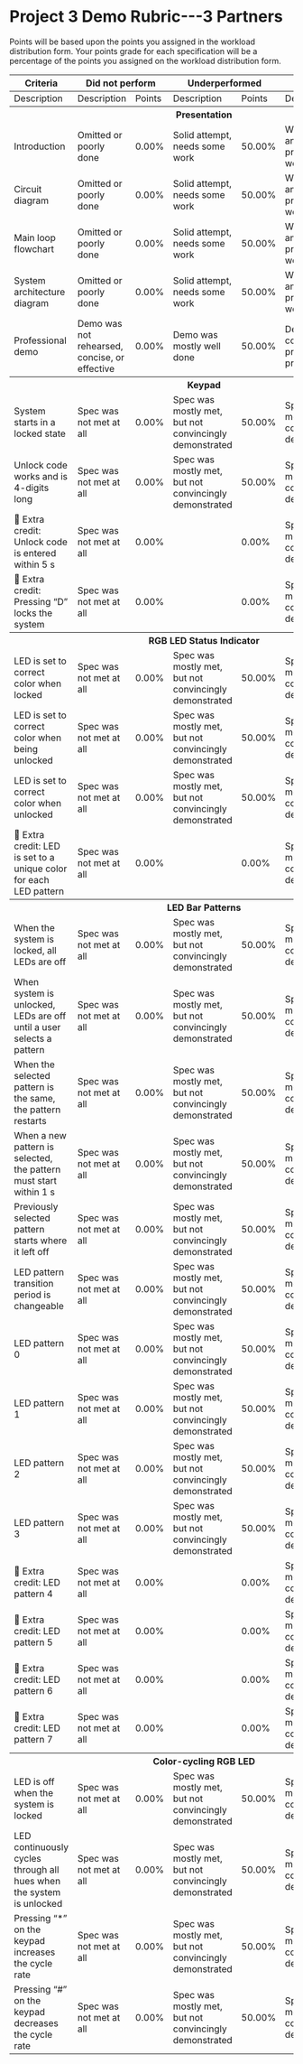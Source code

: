 # Project 3 Demo Rubric---3 Partners

Points will be based upon the points you assigned in the workload distribution form. Your points grade for each specification will be a percentage of the points you assigned on the workload distribution form.

<table><thead>
  <tr>
    <th>Criteria</th>
    <th colspan="2">Did not perform</th>
    <th colspan="2">Underperformed</th>
    <th colspan="2">Met expectations</th>
  </tr></thead>
<tbody>
  <tr>
    <td>Description</td>
    <td>Description</td>
    <td>Points</td>
    <td>Description</td>
    <td>Points</td>
    <td>Description</td>
    <td>Points</td>
  </tr>
  <tr>
    <th colspan="7">Presentation</td>
  </tr>
  <tr>
    <td>Introduction</td>
    <td>Omitted or poorly done</td>
    <td>0.00%</td>
    <td>Solid attempt, needs some work</td>
    <td>50.00%</td>
    <td>Well done and presented well</td>
    <td>100.00%</td>
  </tr>
  <tr>
    <td>Circuit diagram</td>
    <td>Omitted or poorly done</td>
    <td>0.00%</td>
    <td>Solid attempt, needs some work</td>
    <td>50.00%</td>
    <td>Well done and presented well</td>
    <td>100.00%</td>
  </tr>
  <tr>
    <td>Main loop flowchart</td>
    <td>Omitted or poorly done</td>
    <td>0.00%</td>
    <td>Solid attempt, needs some work</td>
    <td>50.00%</td>
    <td>Well done and presented well</td>
    <td>100.00%</td>
  </tr>
  <tr>
    <td>System architecture diagram</td>
    <td>Omitted or poorly done</td>
    <td>0.00%</td>
    <td>Solid attempt, needs some work</td>
    <td>50.00%</td>
    <td>Well done and presented well</td>
    <td>100.00%</td>
  </tr>
  <tr>
    <td>Professional demo</td>
    <td>Demo was not rehearsed, concise, or effective</td>
    <td>0.00%</td>
    <td>Demo was mostly well done</td>
    <td>50.00%</td>
    <td>Demo was concise, practiced, professional.&nbsp;&nbsp;</td>
    <td>100.00%</td>
  </tr>
  <tr>
    <th colspan="7">Keypad</td>
  </tr>
  <tr>
    <td>System starts in a locked state</td>
    <td>Spec was not met at all</td>
    <td>0.00%</td>
    <td>Spec was mostly met, but not convincingly demonstrated</td>
    <td>50.00%</td>
    <td>Spec was met and was convincingly demonstrated</td>
    <td>100.00%</td>
  </tr>
  <tr>
    <td>Unlock code works and is 4-digits long</td>
    <td>Spec was not met at all</td>
    <td>0.00%</td>
    <td>Spec was mostly met, but not convincingly demonstrated</td>
    <td>50.00%</td>
    <td>Spec was met and was convincingly demonstrated</td>
    <td>100.00%</td>
  </tr>
  <tr>
    <td>🚀 Extra credit: Unlock code is entered within 5 s</td>
    <td>Spec was not met at all</td>
    <td>0.00%</td>
    <td></td>
    <td>0.00%</td>
    <td>Spec was met and was convincingly demonstrated</td>
    <td>100.00%</td>
  </tr>
  <tr>
    <td>🚀 Extra credit: Pressing “D” locks the system</td>
    <td>Spec was not met at all</td>
    <td>0.00%</td>
    <td></td>
    <td>0.00%</td>
    <td>Spec was met and was convincingly demonstrated</td>
    <td>100.00%</td>
  </tr>
  <tr>
    <th colspan="7">RGB LED Status Indicator</td>
  </tr>
  <tr>
    <td>LED is set to correct color when locked</td>
    <td>Spec was not met at all</td>
    <td>0.00%</td>
    <td>Spec was mostly met, but not convincingly demonstrated</td>
    <td>50.00%</td>
    <td>Spec was met and was convincingly demonstrated</td>
    <td>100.00%</td>
  </tr>
  <tr>
    <td>LED is set to correct color when being unlocked</td>
    <td>Spec was not met at all</td>
    <td>0.00%</td>
    <td>Spec was mostly met, but not convincingly demonstrated</td>
    <td>50.00%</td>
    <td>Spec was met and was convincingly demonstrated</td>
    <td>100.00%</td>
  </tr>
  <tr>
    <td>LED is set to correct color when unlocked</td>
    <td>Spec was not met at all</td>
    <td>0.00%</td>
    <td>Spec was mostly met, but not convincingly demonstrated</td>
    <td>50.00%</td>
    <td>Spec was met and was convincingly demonstrated</td>
    <td>100.00%</td>
  </tr>
  <tr>
    <td>🚀 Extra credit: LED is set to a unique color for each LED pattern</td>
    <td>Spec was not met at all</td>
    <td>0.00%</td>
    <td></td>
    <td>0.00%</td>
    <td>Spec was met and was convincingly demonstrated</td>
    <td>100.00%</td>
  </tr>
  <tr>
    <th colspan="7">LED Bar Patterns</td>
  </tr>
  <tr>
    <td>When the system is locked, all LEDs are off</td>
    <td>Spec was not met at all</td>
    <td>0.00%</td>
    <td>Spec was mostly met, but not convincingly demonstrated</td>
    <td>50.00%</td>
    <td>Spec was met and was convincingly demonstrated</td>
    <td>100.00%</td>
  </tr>
  <tr>
    <td>When system is unlocked, LEDs are off until a user selects a pattern</td>
    <td>Spec was not met at all</td>
    <td>0.00%</td>
    <td>Spec was mostly met, but not convincingly demonstrated</td>
    <td>50.00%</td>
    <td>Spec was met and was convincingly demonstrated</td>
    <td>100.00%</td>
  </tr>
  <tr>
    <td>When the selected pattern is the same, the pattern restarts</td>
    <td>Spec was not met at all</td>
    <td>0.00%</td>
    <td>Spec was mostly met, but not convincingly demonstrated</td>
    <td>50.00%</td>
    <td>Spec was met and was convincingly demonstrated</td>
    <td>100.00%</td>
  </tr>
  <tr>
    <td>When a new pattern is selected, the pattern must start within 1 s</td>
    <td>Spec was not met at all</td>
    <td>0.00%</td>
    <td>Spec was mostly met, but not convincingly demonstrated</td>
    <td>50.00%</td>
    <td>Spec was met and was convincingly demonstrated</td>
    <td>100.00%</td>
  </tr>
  <tr>
    <td>Previously selected pattern starts where it left off</td>
    <td>Spec was not met at all</td>
    <td>0.00%</td>
    <td>Spec was mostly met, but not convincingly demonstrated</td>
    <td>50.00%</td>
    <td>Spec was met and was convincingly demonstrated</td>
    <td>100.00%</td>
  </tr>
  <tr>
    <td>LED pattern transition period is changeable</td>
    <td>Spec was not met at all</td>
    <td>0.00%</td>
    <td>Spec was mostly met, but not convincingly demonstrated</td>
    <td>50.00%</td>
    <td>Spec was met and was convincingly demonstrated</td>
    <td>100.00%</td>
  </tr>
  <tr>
    <td>LED pattern 0</td>
    <td>Spec was not met at all</td>
    <td>0.00%</td>
    <td>Spec was mostly met, but not convincingly demonstrated</td>
    <td>50.00%</td>
    <td>Spec was met and was convincingly demonstrated</td>
    <td>100.00%</td>
  </tr>
  <tr>
    <td>LED pattern 1</td>
    <td>Spec was not met at all</td>
    <td>0.00%</td>
    <td>Spec was mostly met, but not convincingly demonstrated</td>
    <td>50.00%</td>
    <td>Spec was met and was convincingly demonstrated</td>
    <td>100.00%</td>
  </tr>
  <tr>
    <td>LED pattern 2</td>
    <td>Spec was not met at all</td>
    <td>0.00%</td>
    <td>Spec was mostly met, but not convincingly demonstrated</td>
    <td>50.00%</td>
    <td>Spec was met and was convincingly demonstrated</td>
    <td>100.00%</td>
  </tr>
  <tr>
    <td>LED pattern 3</td>
    <td>Spec was not met at all</td>
    <td>0.00%</td>
    <td>Spec was mostly met, but not convincingly demonstrated</td>
    <td>50.00%</td>
    <td>Spec was met and was convincingly demonstrated</td>
    <td>100.00%</td>
  </tr>
  <tr>
    <td>🚀 Extra credit: LED pattern 4</td>
    <td>Spec was not met at all</td>
    <td>0.00%</td>
    <td></td>
    <td>0.00%</td>
    <td>Spec was met and was convincingly demonstrated</td>
    <td>100.00%</td>
  </tr>
  <tr>
    <td>🚀 Extra credit: LED pattern 5</td>
    <td>Spec was not met at all</td>
    <td>0.00%</td>
    <td></td>
    <td>0.00%</td>
    <td>Spec was met and was convincingly demonstrated</td>
    <td>100.00%</td>
  </tr>
  <tr>
    <td>🚀 Extra credit: LED pattern 6</td>
    <td>Spec was not met at all</td>
    <td>0.00%</td>
    <td></td>
    <td>0.00%</td>
    <td>Spec was met and was convincingly demonstrated</td>
    <td>100.00%</td>
  </tr>
  <tr>
    <td>🚀 Extra credit: LED pattern 7</td>
    <td>Spec was not met at all</td>
    <td>0.00%</td>
    <td></td>
    <td>0.00%</td>
    <td>Spec was met and was convincingly demonstrated</td>
    <td>100.00%</td>
  </tr>
  <tr>
    <th colspan="7">Color-cycling RGB LED</td>
  </tr>
  <tr>
    <td>LED is off when the system is locked</td>
    <td>Spec was not met at all</td>
    <td>0.00%</td>
    <td>Spec was mostly met, but not convincingly demonstrated</td>
    <td>50.00%</td>
    <td>Spec was met and was convincingly demonstrated</td>
    <td>100.00%</td>
  </tr>
  <tr>
    <td>LED continuously cycles through all hues when the system is unlocked</td>
    <td>Spec was not met at all</td>
    <td>0.00%</td>
    <td>Spec was mostly met, but not convincingly demonstrated</td>
    <td>50.00%</td>
    <td>Spec was met and was convincingly demonstrated</td>
    <td>100.00%</td>
  </tr>
  <tr>
    <td>Pressing “*” on the keypad increases the cycle rate</td>
    <td>Spec was not met at all</td>
    <td>0.00%</td>
    <td>Spec was mostly met, but not convincingly demonstrated</td>
    <td>50.00%</td>
    <td>Spec was met and was convincingly demonstrated</td>
    <td>100.00%</td>
  </tr>
  <tr>
    <td>Pressing “#” on the keypad decreases the cycle rate</td>
    <td>Spec was not met at all</td>
    <td>0.00%</td>
    <td>Spec was mostly met, but not convincingly demonstrated</td>
    <td>50.00%</td>
    <td>Spec was met and was convincingly demonstrated</td>
    <td>100.00%</td>
  </tr>
</tbody></table>